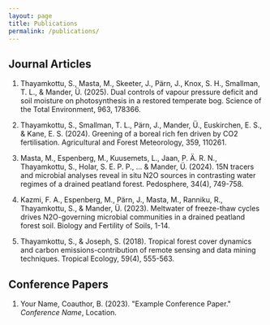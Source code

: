 ```yaml
---
layout: page
title: Publications
permalink: /publications/
---
```


## Journal Articles

1. Thayamkottu, S., Masta, M., Skeeter, J., Pärn, J., Knox, S. H., Smallman, T. L., & Mander, Ü. (2025). Dual controls of vapour pressure deficit and soil moisture on photosynthesis in a restored temperate bog. Science of the Total Environment, 963, 178366.

2. Thayamkottu, S., Smallman, T. L., Pärn, J., Mander, Ü., Euskirchen, E. S., & Kane, E. S. (2024). Greening of a boreal rich fen driven by CO2 fertilisation. Agricultural and Forest Meteorology, 359, 110261.

3. Masta, M., Espenberg, M., Kuusemets, L., Jaan, P. Ä. R. N., Thayamkottu, S., Holar, S. E. P. P., ... & Mander, Ü. (2024). 15N tracers and microbial analyses reveal in situ N2O sources in contrasting water regimes of a drained peatland forest. Pedosphere, 34(4), 749-758.

4. Kazmi, F. A., Espenberg, M., Pärn, J., Masta, M., Ranniku, R., Thayamkottu, S., & Mander, Ü. (2023). Meltwater of freeze-thaw cycles drives N2O-governing microbial communities in a drained peatland forest soil. Biology and Fertility of Soils, 1-14.

5. Thayamkottu, S., & Joseph, S. (2018). Tropical forest cover dynamics and carbon emissions-contribution of remote sensing and data mining techniques. Tropical Ecology, 59(4), 555-563.


## Conference Papers

1. Your Name, Coauthor, B. (2023). "Example Conference Paper." *Conference Name*, Location.

